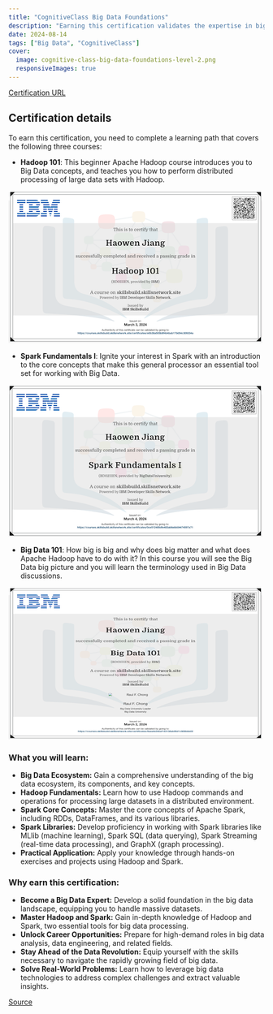 ```yaml
---
title: "CognitiveClass Big Data Foundations"
description: "Earning this certification validates the expertise in big data technologies, demonstrating the ability to harness the power of Hadoop and Spark for efficient data processing and analysis."
date: 2024-08-14
tags: ["Big Data", "CognitiveClass"]
cover:
  image: cognitive-class-big-data-foundations-level-2.png
  responsiveImages: true
---
```


[Certification URL](https://www.credly.com/badges/8e195098-81f2-4cb2-8dcb-50883a78cdc8/public_url)

## Certification details

To earn this certification, you need to complete a learning path that covers the following three courses:

-   **Hadoop 101**: This beginner Apache Hadoop course introduces you to Big Data concepts, and teaches you how to perform distributed processing of large data sets with Hadoop.

![](ibm-hadoop-101.png)

-   **Spark Fundamentals I**: Ignite your interest in Spark with an introduction to the core concepts that make this general processor an essential tool set for working with Big Data.

![](ibm-spark-fundamentals-1.png)

-   **Big Data 101**: How big is big and why does big matter and what does Apache Hadoop have to do with it? In this course you will see the Big Data big picture and you will learn the terminology used in Big Data discussions.

![](ibm-big-data-101.png)

### What you will learn:

-   **Big Data Ecosystem:** Gain a comprehensive understanding of the big data ecosystem, its components, and key concepts.
-   **Hadoop Fundamentals:** Learn how to use Hadoop commands and operations for processing large datasets in a distributed environment.
-   **Spark Core Concepts:** Master the core concepts of Apache Spark, including RDDs, DataFrames, and its various libraries.
-   **Spark Libraries:** Develop proficiency in working with Spark libraries like MLlib (machine learning), Spark SQL (data querying), Spark Streaming (real-time data processing), and GraphX (graph processing).
-   **Practical Application:** Apply your knowledge through hands-on exercises and projects using Hadoop and Spark.

### Why earn this certification:

-   **Become a Big Data Expert:** Develop a solid foundation in the big data landscape, equipping you to handle massive datasets.
-   **Master Hadoop and Spark:** Gain in-depth knowledge of Hadoop and Spark, two essential tools for big data processing.
-   **Unlock Career Opportunities:** Prepare for high-demand roles in big data analysis, data engineering, and related fields.
-   **Stay Ahead of the Data Revolution:** Equip yourself with the skills necessary to navigate the rapidly growing field of big data.
-   **Solve Real-World Problems:** Learn how to leverage big data technologies to address complex challenges and extract valuable insights.

[Source](https://cognitiveclass.ai/learn/big-data)

